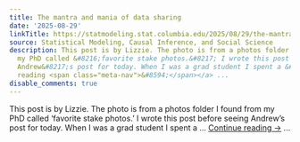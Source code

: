 ```yaml
---
title: The mantra and mania of data sharing
date: '2025-08-29'
linkTitle: https://statmodeling.stat.columbia.edu/2025/08/29/the-mantra-and-mania-of-data-sharing/
source: Statistical Modeling, Causal Inference, and Social Science
description: This post is by Lizzie. The photo is from a photos folder I found from
  my PhD called &#8216;favorite stake photos.&#8217; I wrote this post before seeing
  Andrew&#8217;s post for today. When I was a grad student I spent a &#8230; <a href="https://statmodeling.stat.columbia.edu/2025/08/29/the-mantra-and-mania-of-data-sharing/">Continue
  reading <span class="meta-nav">&#8594;</span></a> ...
disable_comments: true
---
```

This post is by Lizzie. The photo is from a photos folder I found from my PhD called &#8216;favorite stake photos.&#8217; I wrote this post before seeing Andrew&#8217;s post for today. When I was a grad student I spent a &#8230; <a href="https://statmodeling.stat.columbia.edu/2025/08/29/the-mantra-and-mania-of-data-sharing/">Continue reading <span class="meta-nav">&#8594;</span></a> ...